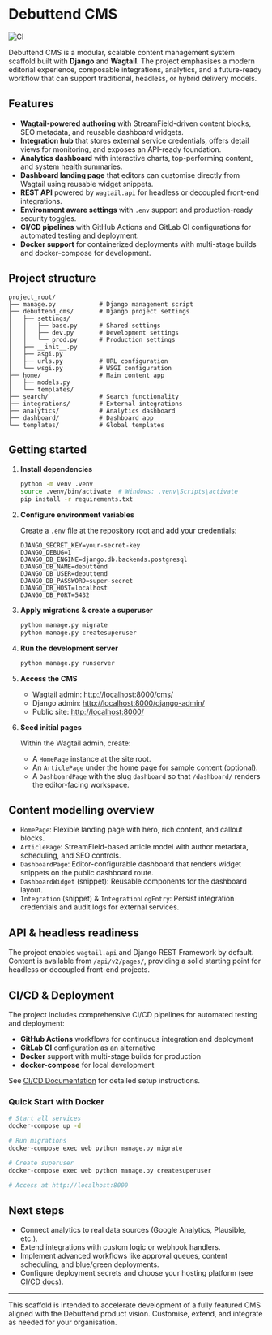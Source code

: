 # Debuttend CMS

![CI](https://github.com/Ryangcastillo/dJango-Wagtail-CMS-backend/workflows/CI/badge.svg)

Debuttend CMS is a modular, scalable content management system scaffold built with **Django** and **Wagtail**. The project emphasises a modern editorial experience, composable integrations, analytics, and a future-ready workflow that can support traditional, headless, or hybrid delivery models.

## Features

- **Wagtail-powered authoring** with StreamField-driven content blocks, SEO metadata, and reusable dashboard widgets.
- **Integration hub** that stores external service credentials, offers detail views for monitoring, and exposes an API-ready foundation.
- **Analytics dashboard** with interactive charts, top-performing content, and system health summaries.
- **Dashboard landing page** that editors can customise directly from Wagtail using reusable widget snippets.
- **REST API** powered by `wagtail.api` for headless or decoupled front-end integrations.
- **Environment aware settings** with `.env` support and production-ready security toggles.
- **CI/CD pipelines** with GitHub Actions and GitLab CI configurations for automated testing and deployment.
- **Docker support** for containerized deployments with multi-stage builds and docker-compose for development.

## Project structure

```
project_root/
├── manage.py            # Django management script
├── debuttend_cms/       # Django project settings
│   ├── settings/
│   │   ├── base.py      # Shared settings
│   │   ├── dev.py       # Development settings
│   │   └── prod.py      # Production settings
│   ├── __init__.py
│   ├── asgi.py
│   ├── urls.py          # URL configuration
│   └── wsgi.py          # WSGI configuration
├── home/                # Main content app
│   ├── models.py
│   └── templates/
├── search/              # Search functionality
├── integrations/        # External integrations
├── analytics/           # Analytics dashboard
├── dashboard/           # Dashboard app
└── templates/           # Global templates
```

## Getting started

1. **Install dependencies**

   ```bash
   python -m venv .venv
   source .venv/bin/activate  # Windows: .venv\Scripts\activate
   pip install -r requirements.txt
   ```

2. **Configure environment variables**

   Create a `.env` file at the repository root and add your credentials:

   ```dotenv
   DJANGO_SECRET_KEY=your-secret-key
   DJANGO_DEBUG=1
   DJANGO_DB_ENGINE=django.db.backends.postgresql
   DJANGO_DB_NAME=debuttend
   DJANGO_DB_USER=debuttend
   DJANGO_DB_PASSWORD=super-secret
   DJANGO_DB_HOST=localhost
   DJANGO_DB_PORT=5432
   ```

3. **Apply migrations & create a superuser**

   ```bash
   python manage.py migrate
   python manage.py createsuperuser
   ```

4. **Run the development server**

   ```bash
   python manage.py runserver
   ```

5. **Access the CMS**

   - Wagtail admin: [http://localhost:8000/cms/](http://localhost:8000/cms/)
   - Django admin: [http://localhost:8000/django-admin/](http://localhost:8000/django-admin/)
   - Public site: [http://localhost:8000/](http://localhost:8000/)

6. **Seed initial pages**

   Within the Wagtail admin, create:

   - A `HomePage` instance at the site root.
   - An `ArticlePage` under the home page for sample content (optional).
   - A `DashboardPage` with the slug `dashboard` so that `/dashboard/` renders the editor-facing workspace.

## Content modelling overview

- `HomePage`: Flexible landing page with hero, rich content, and callout blocks.
- `ArticlePage`: StreamField-based article model with author metadata, scheduling, and SEO controls.
- `DashboardPage`: Editor-configurable dashboard that renders widget snippets on the public dashboard route.
- `DashboardWidget` (snippet): Reusable components for the dashboard layout.
- `Integration` (snippet) & `IntegrationLogEntry`: Persist integration credentials and audit logs for external services.

## API & headless readiness

The project enables `wagtail.api` and Django REST Framework by default. Content is available from `/api/v2/pages/`, providing a solid starting point for headless or decoupled front-end projects.

## CI/CD & Deployment

The project includes comprehensive CI/CD pipelines for automated testing and deployment:

- **GitHub Actions** workflows for continuous integration and deployment
- **GitLab CI** configuration as an alternative
- **Docker** support with multi-stage builds for production
- **docker-compose** for local development

See [CI/CD Documentation](docs/CI_CD.md) for detailed setup instructions.

### Quick Start with Docker

```bash
# Start all services
docker-compose up -d

# Run migrations
docker-compose exec web python manage.py migrate

# Create superuser
docker-compose exec web python manage.py createsuperuser

# Access at http://localhost:8000
```

## Next steps

- Connect analytics to real data sources (Google Analytics, Plausible, etc.).
- Extend integrations with custom logic or webhook handlers.
- Implement advanced workflows like approval queues, content scheduling, and blue/green deployments.
- Configure deployment secrets and choose your hosting platform (see [CI/CD docs](docs/CI_CD.md)).

---

This scaffold is intended to accelerate development of a fully featured CMS aligned with the Debuttend product vision. Customise, extend, and integrate as needed for your organisation.
